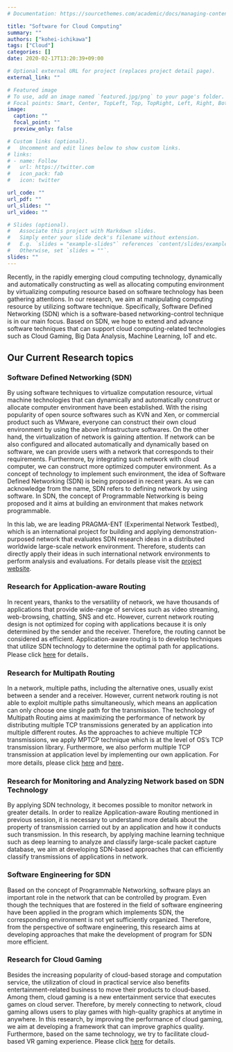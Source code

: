 ```yaml
---
# Documentation: https://sourcethemes.com/academic/docs/managing-content/

title: "Software for Cloud Computing"
summary: ""
authors: ["kohei-ichikawa"]
tags: ["Cloud"]
categories: []
date: 2020-02-17T13:20:39+09:00

# Optional external URL for project (replaces project detail page).
external_link: ""

# Featured image
# To use, add an image named `featured.jpg/png` to your page's folder.
# Focal points: Smart, Center, TopLeft, Top, TopRight, Left, Right, BottomLeft, Bottom, BottomRight.
image:
  caption: ""
  focal_point: ""
  preview_only: false

# Custom links (optional).
#   Uncomment and edit lines below to show custom links.
# links:
# - name: Follow
#   url: https://twitter.com
#   icon_pack: fab
#   icon: twitter

url_code: ""
url_pdf: ""
url_slides: ""
url_video: ""

# Slides (optional).
#   Associate this project with Markdown slides.
#   Simply enter your slide deck's filename without extension.
#   E.g. `slides = "example-slides"` references `content/slides/example-slides.md`.
#   Otherwise, set `slides = ""`.
slides: ""
---
```


Recently, in the rapidly emerging cloud computing technology, dynamically and
automatically constructing as well as allocating computing environment by
virtualizing computing resource based on software technology has been
gathering attentions. In our research, we aim at manipulating computing
resource by utilizing software technique. Specifically, Software Defined
Networking (SDN) which is a software-based networking-control technique is in
our main focus. Based on SDN, we hope to extend and advance software
techniques that can support cloud computing-related technologies such as Cloud
Gaming, Big Data Analysis, Machine Learning, IoT and etc.

## Our Current Research topics

### Software Defined Networking (SDN)

By using software techniques to virtualize computation resource, virtual
machine technologies that can dynamically and automatically construct or
allocate computer environment have been established. With the rising
popularity of open source softwares such as KVN and Xen, or commercial product
such as VMware, everyone can construct their own cloud environment by using
the above infrastructure softwares. On the other hand,  the virtualization of
network is gaining attention. If network can be also configured and allocated
automatically and dynamically based on software, we can provide users with a
network that corresponds to their requirements. Furthermore, by integrating
such network with cloud computer, we can construct more optimized computer
environment. As a concept of technology to implement such environment,  the
idea of Software Defined Networking (SDN) is being proposed in recent years.
As we can acknowledge from the name, SDN refers to defining network by using
software. In SDN, the concept of Programmable Networking is being proposed and
it aims at building an environment that makes network programmable.


In this lab, we are leading PRAGMA-ENT (Experimental Network Testbed), which
is an international project for building and applying demonstration-purposed
network that evaluates SDN research ideas in a distributed worldwide
large-scale network environment. Therefore, students can directly apply their
ideas in such international network environments to perform analysis and
evaluations. For details please visit the [project
website](http://github.com/pragmagrid/pragma_ent/wiki).

### Research for Application-aware Routing

In recent years, thanks to the versatility of network, we have thousands of
applications that provide wide-range of services such as video streaming,
web-browsing, chatting, SNS and etc. However, current network routing design
is not optimized for coping with applications because it is only determined by
the sender and the receiver. Therefore, the routing cannot be considered as
efficient. Application-aware routing is to develop techniques that utilize SDN
technology to determine the optimal path for applications. Please click
[here](/en/project/overseer) for details．

### Research for Multipath Routing

In a network, multiple paths, including the alternative ones, usually exist
between a sender and a receiver. However, current network routing is not able
to exploit multiple paths simultaneously, which means an application can only
choose one single path for the transmission. The technology of Multipath
Routing aims at maximizing the performance of network by distributing multiple
TCP transmissions generated by an application into multiple different routes.
As the approaches to achieve multiple TCP transmissions, we apply MPTCP
technique which is at the level of OS’s TCP transmission library. Furthermore,
we also perform multiple TCP transmission at application level by implementing
our own application. For more details, please click
[here](/en/project/openflow-gridftp) and [here](/en/project/openflow-mptcp)．

### Research for Monitoring and Analyzing Network based on SDN Technology

By applying SDN technology, it becomes possible to monitor network in greater
details. In order to realize Application-aware Routing mentioned in previous
session, it is necessary to understand more details about the property of
transmission carried out by an application and how it conducts such
transmission. In this research, by applying machine learning technique such as
deep learning to analyze and classify large-scale packet capture database,  we
aim at developing SDN-based approaches that can efficiently classify
transmissions of applications in network.

### Software Engineering for SDN

Based on the concept of Programmable Networking, software plays an important
role in the network that can be controlled by program. Even though the
techniques that are fostered in the field of software engineering have been
applied in the program which implements SDN, the corresponding environment is
not yet sufficiently organized. Therefore, from the perspective of software
engineering, this research aims at developing approaches that make the
development of program for SDN more efficient.

### Research for Cloud Gaming

Besides the increasing popularity of cloud-based storage and computation
service, the utilization of cloud in practical service also benefits
entertainment-related business to move their products to cloud-based. Among
them, cloud gaming is a new entertainment service that executes games on cloud
server. Therefore, by merely connecting to network, cloud gaming allows users
to play games with high-quality graphics at anytime in anywhere. In this
research, by improving the performance of cloud gaming,  we aim at developing
a framework that can improve graphics quality. Furthermore, based on the same
technology, we try to facilitate cloud-based VR gaming experience. Please
click [here](/en/project/cloud-gaming) for details.

